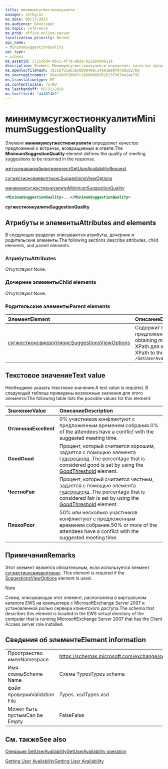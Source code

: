 ```yaml
---
title: минимумсугжестионкуалити
manager: sethgros
ms.date: 09/17/2015
ms.audience: Developer
ms.topic: reference
ms.prod: office-online-server
localization_priority: Normal
api_name:
- MinimumSuggestionQuality
api_type:
- schema
ms.assetid: 3725cbd4-9bc1-4f7d-8929-b2c68cb46114
description: Элемент Минимумсугжестионкуалити определяет качество предложений о встречах, возвращаемых в ответе.
ms.openlocfilehash: c85cbf65a63ac0b09408c14e01889f97a05b27b0
ms.sourcegitcommit: 88ec988f2bb67c1866d06b361615f3674a24e795
ms.translationtype: MT
ms.contentlocale: ru-RU
ms.lasthandoff: 05/31/2020
ms.locfileid: "44467482"
---
```

# <a name="minimumsuggestionquality"></a><span data-ttu-id="fe304-103">минимумсугжестионкуалити</span><span class="sxs-lookup"><span data-stu-id="fe304-103">MinimumSuggestionQuality</span></span>

<span data-ttu-id="fe304-104">Элемент **минимумсугжестионкуалити** определяет качество предложений о встречах, возвращаемых в ответе.</span><span class="sxs-lookup"><span data-stu-id="fe304-104">The **MinimumSuggestionQuality** element defines the quality of meeting suggestions to be returned in the response.</span></span> 
  
[<span data-ttu-id="fe304-105">жетусераваилабилитирекуест</span><span class="sxs-lookup"><span data-stu-id="fe304-105">GetUserAvailabilityRequest</span></span>](getuseravailabilityrequest.md)
  
[<span data-ttu-id="fe304-106">сугжестионсвиевоптионс</span><span class="sxs-lookup"><span data-stu-id="fe304-106">SuggestionsViewOptions</span></span>](suggestionsviewoptions.md)
  
[<span data-ttu-id="fe304-107">минимумсугжестионкуалити</span><span class="sxs-lookup"><span data-stu-id="fe304-107">MinimumSuggestionQuality</span></span>](minimumsuggestionquality.md)
  
```xml
<MinimumSuggestionQuality>...</MinimumSuggestionQuality>
```

 <span data-ttu-id="fe304-108">**сугжестионкуалити**</span><span class="sxs-lookup"><span data-stu-id="fe304-108">**SuggestionQuality**</span></span>
## <a name="attributes-and-elements"></a><span data-ttu-id="fe304-109">Атрибуты и элементы</span><span class="sxs-lookup"><span data-stu-id="fe304-109">Attributes and elements</span></span>

<span data-ttu-id="fe304-110">В следующих разделах описываются атрибуты, дочерние и родительские элементы.</span><span class="sxs-lookup"><span data-stu-id="fe304-110">The following sections describe attributes, child elements, and parent elements.</span></span>
  
### <a name="attributes"></a><span data-ttu-id="fe304-111">Атрибуты</span><span class="sxs-lookup"><span data-stu-id="fe304-111">Attributes</span></span>

<span data-ttu-id="fe304-112">Отсутствуют.</span><span class="sxs-lookup"><span data-stu-id="fe304-112">None.</span></span>
  
### <a name="child-elements"></a><span data-ttu-id="fe304-113">Дочерние элементы</span><span class="sxs-lookup"><span data-stu-id="fe304-113">Child elements</span></span>

<span data-ttu-id="fe304-114">Отсутствуют.</span><span class="sxs-lookup"><span data-stu-id="fe304-114">None.</span></span>
  
### <a name="parent-elements"></a><span data-ttu-id="fe304-115">Родительские элементы</span><span class="sxs-lookup"><span data-stu-id="fe304-115">Parent elements</span></span>

|<span data-ttu-id="fe304-116">**Элемент**</span><span class="sxs-lookup"><span data-stu-id="fe304-116">**Element**</span></span>|<span data-ttu-id="fe304-117">**Описание**</span><span class="sxs-lookup"><span data-stu-id="fe304-117">**Description**</span></span>|
|:-----|:-----|
|[<span data-ttu-id="fe304-118">сугжестионсвиевоптионс</span><span class="sxs-lookup"><span data-stu-id="fe304-118">SuggestionsViewOptions</span></span>](suggestionsviewoptions.md) <br/> |<span data-ttu-id="fe304-119">Содержит параметры для получения сведений о предложении собрания.</span><span class="sxs-lookup"><span data-stu-id="fe304-119">Contains the options for obtaining meeting suggestion information.</span></span>  <br/> <span data-ttu-id="fe304-120">XPath для этого элемента:</span><span class="sxs-lookup"><span data-stu-id="fe304-120">The following is the XPath to this element:</span></span>  <br/>  `/GetUserAvailabilityRequest/SuggestionViewOptions` <br/> |
   
## <a name="text-value"></a><span data-ttu-id="fe304-121">Текстовое значение</span><span class="sxs-lookup"><span data-stu-id="fe304-121">Text value</span></span>

<span data-ttu-id="fe304-122">Необходимо указать текстовое значение.</span><span class="sxs-lookup"><span data-stu-id="fe304-122">A text value is required.</span></span> <span data-ttu-id="fe304-123">В следующей таблице приведены возможные значения для этого элемента:</span><span class="sxs-lookup"><span data-stu-id="fe304-123">The following table lists the possible values for this element:</span></span>
  
|<span data-ttu-id="fe304-124">**Значение**</span><span class="sxs-lookup"><span data-stu-id="fe304-124">**Value**</span></span>|<span data-ttu-id="fe304-125">**Описание**</span><span class="sxs-lookup"><span data-stu-id="fe304-125">**Description**</span></span>|
|:-----|:-----|
|<span data-ttu-id="fe304-126">**Отличная**</span><span class="sxs-lookup"><span data-stu-id="fe304-126">**Excellent**</span></span> <br/> |<span data-ttu-id="fe304-127">0% участников конфликтуют с предложенным временем собрания.</span><span class="sxs-lookup"><span data-stu-id="fe304-127">0% of the attendees have a conflict with the suggested meeting time.</span></span>  <br/> |
|<span data-ttu-id="fe304-128">**Good**</span><span class="sxs-lookup"><span data-stu-id="fe304-128">**Good**</span></span> <br/> |<span data-ttu-id="fe304-129">Процент, который считается хорошим, задается с помощью элемента [гудсрешолд](goodthreshold.md) .</span><span class="sxs-lookup"><span data-stu-id="fe304-129">The percentage that is considered good is set by using the [GoodThreshold](goodthreshold.md) element.</span></span>  <br/> |
|<span data-ttu-id="fe304-130">**Честно**</span><span class="sxs-lookup"><span data-stu-id="fe304-130">**Fair**</span></span> <br/> |<span data-ttu-id="fe304-131">Процент, который считается честным, задается с помощью элемента [гудсрешолд](goodthreshold.md) .</span><span class="sxs-lookup"><span data-stu-id="fe304-131">The percentage that is considered fair is set by using the [GoodThreshold](goodthreshold.md) element.</span></span>  <br/> |
|<span data-ttu-id="fe304-132">**Плохо**</span><span class="sxs-lookup"><span data-stu-id="fe304-132">**Poor**</span></span> <br/> |<span data-ttu-id="fe304-133">50% или несколько участников конфликтуют с предложенным временем собрания.</span><span class="sxs-lookup"><span data-stu-id="fe304-133">50% or more of the attendees have a conflict with the suggested meeting time.</span></span>  <br/> |
   
## <a name="remarks"></a><span data-ttu-id="fe304-134">Примечания</span><span class="sxs-lookup"><span data-stu-id="fe304-134">Remarks</span></span>

<span data-ttu-id="fe304-135">Этот элемент является обязательным, если используется элемент [сугжестионсвиевоптионс](suggestionsviewoptions.md) .</span><span class="sxs-lookup"><span data-stu-id="fe304-135">This element is required if the [SuggestionsViewOptions](suggestionsviewoptions.md) element is used.</span></span> 
  
> [!NOTE]
> <span data-ttu-id="fe304-136">Схема, описывающая этот элемент, расположена в виртуальном каталоге EWS на компьютере с MicrosoftExchange Server 2007 и установленной ролью сервера клиентского доступа.</span><span class="sxs-lookup"><span data-stu-id="fe304-136">The schema that describes this element is located in the EWS virtual directory of the computer that is running MicrosoftExchange Server 2007 that has the Client Access server role installed.</span></span> 
  
## <a name="element-information"></a><span data-ttu-id="fe304-137">Сведения об элементе</span><span class="sxs-lookup"><span data-stu-id="fe304-137">Element information</span></span>

|||
|:-----|:-----|
|<span data-ttu-id="fe304-138">Пространство имен</span><span class="sxs-lookup"><span data-stu-id="fe304-138">Namespace</span></span>  <br/> |https://schemas.microsoft.com/exchange/services/2006/types  <br/> |
|<span data-ttu-id="fe304-139">Имя схемы</span><span class="sxs-lookup"><span data-stu-id="fe304-139">Schema Name</span></span>  <br/> |<span data-ttu-id="fe304-140">Схема Types</span><span class="sxs-lookup"><span data-stu-id="fe304-140">Types schema</span></span>  <br/> |
|<span data-ttu-id="fe304-141">Файл проверки</span><span class="sxs-lookup"><span data-stu-id="fe304-141">Validation File</span></span>  <br/> |<span data-ttu-id="fe304-142">Types. xsd</span><span class="sxs-lookup"><span data-stu-id="fe304-142">Types.xsd</span></span>  <br/> |
|<span data-ttu-id="fe304-143">Может быть пустым</span><span class="sxs-lookup"><span data-stu-id="fe304-143">Can be Empty</span></span>  <br/> |<span data-ttu-id="fe304-144">False</span><span class="sxs-lookup"><span data-stu-id="fe304-144">False</span></span>  <br/> |
   
## <a name="see-also"></a><span data-ttu-id="fe304-145">См. также</span><span class="sxs-lookup"><span data-stu-id="fe304-145">See also</span></span>



[<span data-ttu-id="fe304-146">Операция GetUserAvailability</span><span class="sxs-lookup"><span data-stu-id="fe304-146">GetUserAvailability operation</span></span>](getuseravailability-operation.md)


[<span data-ttu-id="fe304-147">Getting User Availability</span><span class="sxs-lookup"><span data-stu-id="fe304-147">Getting User Availability</span></span>](https://msdn.microsoft.com/library/d4133fcb-9b0f-4e6b-aadf-a389da83516a%28Office.15%29.aspx)

